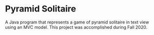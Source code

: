 # Pyramid Solitaire

A Java program that represents a game of pyramid solitaire in text view using an MVC model. This project was accomplished during Fall 2020. 
